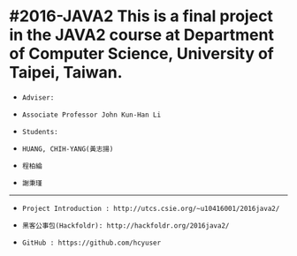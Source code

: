 #2016-JAVA2
This is a final project in the JAVA2 course at Department of Computer Science, University of Taipei, Taiwan.
============================================================
+     Adviser: 
+     Associate Professor John Kun-Han Li
+     Students:
+     HUANG, CHIH-YANG(黃志揚) 
+     程柏綸
+     謝秉瑾
--------------------------------------------------------------------
+     Project Introduction : http://utcs.csie.org/~u10416001/2016java2/
+     黑客公事包(Hackfoldr): http://hackfoldr.org/2016java2/
+     GitHub : https://github.com/hcyuser



